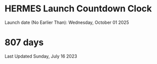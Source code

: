 # HERMES Launch Countdown Clock

Launch date (No Earlier Than): Wednesday, October 01 2025
# 807 days

Last Updated Sunday, July 16 2023